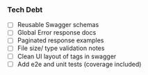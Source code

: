 ### Tech Debt

- [ ] Reusable Swagger schemas
- [ ] Global Error response docs
- [ ] Paginated response examples
- [ ] File size/ type validation notes
- [ ] Clean UI layout of tags in swagger
- [ ] Add e2e and unit tests (coverage included)
